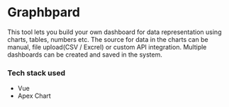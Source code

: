 # Graphbpard

This tool lets you build your own dashboard for data representation using charts, tables, numbers etc. The source for data in the charts can be manual, file upload(CSV / Excrel) or custom API integration. Multiple dashboards can be created and saved in the system.

### Tech stack used
- Vue
- Apex Chart



